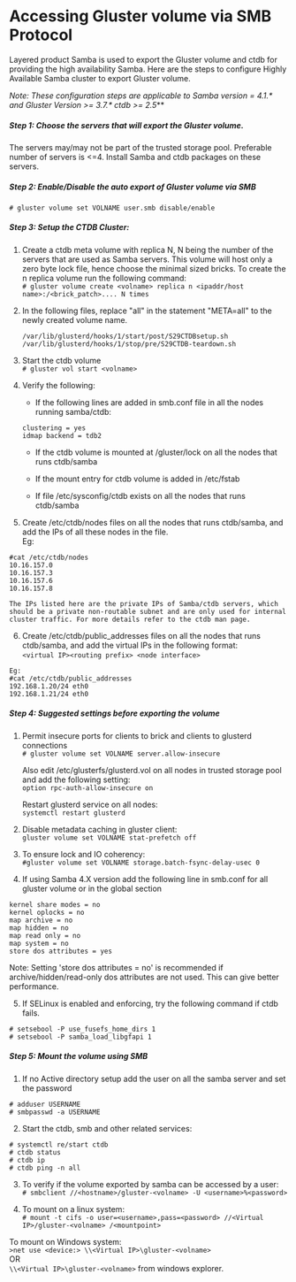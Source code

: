 # Accessing Gluster volume via SMB Protocol

Layered product Samba is used to export the Gluster volume and ctdb for providing the high availability Samba.
Here are the steps to configure Highly Available Samba cluster to export Gluster volume.

_Note: These configuration steps are applicable to Samba version = 4.1.* and Gluster Version >= 3.7.* ctdb >= 2.5_**

##### Step 1: Choose the servers that will export the Gluster volume.
The servers may/may not be part of the trusted storage pool. Preferable number of servers is <=4. Install Samba and ctdb packages on these servers.

##### Step 2: Enable/Disable the auto export of Gluster volume via SMB
```# gluster volume set VOLNAME user.smb disable/enable```

##### Step 3: Setup the CTDB Cluster:
 1. Create a ctdb meta volume with replica N, N being the number of the servers that are used as Samba servers.
   This volume will host only a zero byte lock file, hence choose the minimal sized bricks.
   To create the n replica volume run the following command:  
   ```# gluster volume create <volname> replica n <ipaddr/host name>:/<brick_patch>.... N times```

 2. In the following files, replace "all" in the statement "META=all" to the newly created volume name.  
    ```
    /var/lib/glusterd/hooks/1/start/post/S29CTDBsetup.sh
    /var/lib/glusterd/hooks/1/stop/pre/S29CTDB-teardown.sh
    ```

 3. Start the ctdb volume  
   ```# gluster vol start <volname>```

 4. Verify the following:
    * If the following lines are added in smb.conf file in all the nodes running samba/ctdb:  
    ```
    clustering = yes
    idmap backend = tdb2
    ```

    * If the ctdb volume is mounted at /gluster/lock on all the nodes that runs ctdb/samba 

    * If the mount entry for ctdb volume is added in /etc/fstab

    * If file /etc/sysconfig/ctdb exists on all the nodes that runs ctdb/samba

 5. Create /etc/ctdb/nodes files on all the nodes that runs ctdb/samba, and add the IPs of all these nodes in the file.  
   Eg:
   ```
   #cat /etc/ctdb/nodes
   10.16.157.0
   10.16.157.3
   10.16.157.6
   10.16.157.8
   ```
    The IPs listed here are the private IPs of Samba/ctdb servers, which should be a private non-routable subnet and are only used for internal cluster traffic. For more details refer to the ctdb man page.

 6. Create /etc/ctdb/public_addresses files on all the nodes that runs ctdb/samba, and add the virtual IPs in the following format:  
   ```<virtual IP><routing prefix> <node interface>```  
   ```
   Eg:
   #cat /etc/ctdb/public_addresses
   192.168.1.20/24 eth0
   192.168.1.21/24 eth0
   ```

##### Step 4: Suggested settings before exporting the volume
  1. Permit insecure ports for clients to brick and clients to glusterd connections  
   ```# gluster volume set VOLNAME server.allow-insecure```

     Also edit /etc/glusterfs/glusterd.vol on all nodes in trusted storage pool and add the following setting:  
     ```option rpc-auth-allow-insecure on```

     Restart glusterd service on all nodes:  
     ```systemctl restart glusterd```

  2. Disable metadata caching in gluster client:  
   ```gluster volume set VOLNAME stat-prefetch off```

  3. To ensure lock and IO coherency:  
   ```#gluster volume set VOLNAME storage.batch-fsync-delay-usec 0```

  4. If using Samba 4.X version add the following line in smb.conf for all gluster volume or in the global section  
   ```
   kernel share modes = no
   kernel oplocks = no
   map archive = no
   map hidden = no
   map read only = no
   map system = no
   store dos attributes = yes
   ```

   Note:
   Setting 'store dos attributes = no' is recommended if archive/hidden/read-only dos attributes are not used.
   This can give better performance.

  5. If SELinux is enabled and enforcing, try the following command if ctdb fails.  
   ```
   # setsebool -P use_fusefs_home_dirs 1
   # setsebool -P samba_load_libgfapi 1
   ```

##### Step 5: Mount the volume using SMB
  1. If no Active directory setup add the user on all the samba server and set the password  
   ```
   # adduser USERNAME
   # smbpasswd -a USERNAME
   ```

  2. Start the ctdb, smb and other related services:  
   ```
   # systemctl re/start ctdb
   # ctdb status
   # ctdb ip
   # ctdb ping -n all
   ```

  3. To verify if the volume exported by samba can be accessed by a user:  
   ```# smbclient //<hostname>/gluster-<volname> -U <username>%<password>```

  4. To mount on a linux system:  
   ```# mount -t cifs -o user=<username>,pass=<password> //<Virtual IP>/gluster-<volname> /<mountpoint>```

   To mount on Windows system:  
   ```>net use <device:> \\<Virtual IP>\gluster-<volname>```  
   OR  
   ```\\<Virtual IP>\gluster-<volname>``` from windows explorer.
